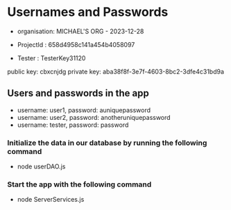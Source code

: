 # Usernames and Passwords

- organisation: MICHAEL'S ORG - 2023-12-28

- ProjectId : 658d4958c141a454b4058097
- Tester : TesterKey31120

public key: cbxcnjdg
private key: aba38f8f-3e7f-4603-8bc2-3dfe4c31bd9a

## Users and passwords in the app

- username: user1, password: auniquepassword
- username: user2, password: anotheruniquepassword
- username: tester, password: password

### Initialize the data in our database by running the following command

- node userDAO.js

### Start the app with the following command

- node ServerServices.js